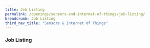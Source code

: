 ```yaml
---
title: Job Listing
permalink: /openings/sensors-and-internet-of-things/job-listing/
breadcrumb: Job Listing
third_nav_title: "Sensors & Internet Of Things"
---
```


### **Job Listing**
